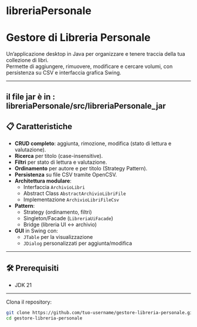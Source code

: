 # libreriaPersonale
# Gestore di Libreria Personale

Un’applicazione desktop in Java per organizzare e tenere traccia della tua collezione di libri.  
Permette di aggiungere, rimuovere, modificare e cercare volumi, con persistenza su CSV e interfaccia grafica Swing.

---
## il file jar è in : libreriaPersonale/src/libreriaPersonale_jar 
## 📋 Caratteristiche

- **CRUD completo**: aggiunta, rimozione, modifica (stato di lettura e valutazione).
- **Ricerca** per titolo (case-insensitive).
- **Filtri** per stato di lettura e valutazione.
- **Ordinamento** per autore e per titolo (Strategy Pattern).
- **Persistenza** su file CSV tramite OpenCSV.
- **Architettura modulare**:
    - Interfaccia `ArchivioLibri`
    - Abstract Class `AbstractArchivioLibriFile`
    - Implementazione `ArchivioLibriFileCsv`
- **Pattern**:
    - Strategy (ordinamento, filtri)
    - Singleton/Facade (`LibreriaUiFacade`)
    - Bridge (libreria UI ↔ archivio)
- **GUI** in Swing con:
    - `JTable` per la visualizzazione
    - `JDialog` personalizzati per aggiunta/modifica

---

## 🛠️ Prerequisiti

- JDK 21
---


Clona il repository:
   ```bash
   git clone https://github.com/tuo-username/gestore-libreria-personale.git
   cd gestore-libreria-personale


